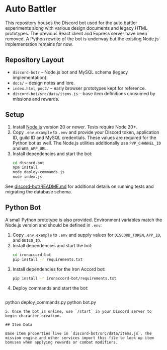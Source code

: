 # Auto Battler

This repository houses the Discord bot used for the auto battler experiments along with various design documents and legacy HTML prototypes. The previous React client and Express server have been removed. A Python rewrite of the bot is underway but the existing Node.js implementation remains for now.

## Repository Layout

- `discord-bot/` – Node.js bot and MySQL schema (legacy implementation).
- `docs/` – design notes and lore.
- `index.html`, `poc2/` – early browser prototypes kept for reference.
- `discord-bot/src/data/items.js` – base item definitions consumed by missions and rewards.

## Setup

1. Install [Node.js](https://nodejs.org/) version 20 or newer. Tests require Node 20+.
2. Copy `.env.example` to `.env` and provide your Discord token, application ID, guild ID and MySQL credentials. These values are required for the Python bot as well. The Node.js utilities additionally use `PVP_CHANNEL_ID` and `WEB_APP_URL`.
3. Install dependencies and start the bot:
   ```bash
   cd discord-bot
   npm install
   node deploy-commands.js
   node index.js
   ```

See [discord-bot/README.md](discord-bot/README.md) for additional details on running tests and migrating the database schema.

## Python Bot

A small Python prototype is also provided. Environment variables match the Node.js version and should be defined in `.env`:

1. Copy `.env.example` to `.env` and supply values for `DISCORD_TOKEN`, `APP_ID`, and `GUILD_ID`.
2. Install dependencies and start the bot:
   ```bash
   cd ironaccord-bot
   pip install -r requirements.txt
   ```
3. Install dependencies for the Iron Accord bot:
   ```bash
   pip install -r ironaccord-bot/requirements.txt
   ```
4. Deploy commands and start the bot:
   ```bash
  python deploy_commands.py
  python bot.py
  ```
5. Once the bot is online, use `/start` in your Discord server to begin character creation.

## Item Data

Base item properties live in `discord-bot/src/data/items.js`. The mission engine and other services import this file to look up item bonuses when applying rewards or combat modifiers.
